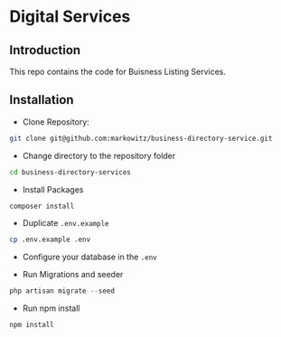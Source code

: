 # Digital Services

## Introduction

This repo contains the code for Buisness Listing Services.

## Installation

* Clone Repository:

```bash
git clone git@github.com:markowitz/business-directory-service.git
```

* Change directory to the repository folder

```bash
cd business-directory-services
```

* Install Packages

```bash
composer install
```

* Duplicate `.env.example`

```bash
cp .env.example .env
```

* Configure your database in the `.env`

* Run Migrations and seeder

```php
php artisan migrate --seed
```
* Run npm install

```npm
npm install
```


